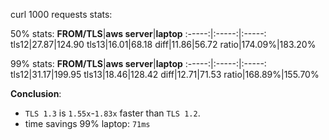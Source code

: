 curl 1000 requests stats:

50% stats:
**FROM/TLS**|**aws server**|**laptop**
:-----:|:-----:|:-----:
tls12|27.87|124.90
tls13|16.01|68.18
diff|11.86|56.72
ratio|174.09%|183.20%

99% stats:
**FROM/TLS**|**aws server**|**laptop**
:-----:|:-----:|:-----:
tls12|31.17|199.95
tls13|18.46|128.42
diff|12.71|71.53
ratio|168.89%|155.70%

**Conclusion**: 
- `TLS 1.3` is `1.55x`-`1.83x` faster than `TLS 1.2`.
- time savings 99% laptop: `71ms`